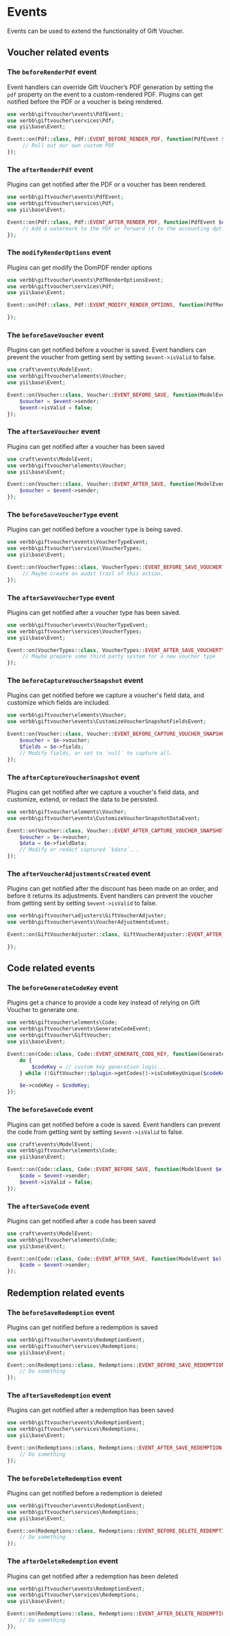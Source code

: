 # Events
Events can be used to extend the functionality of Gift Voucher.

## Voucher related events

### The `beforeRenderPdf` event
Event handlers can override Gift Voucher’s PDF generation by setting the `pdf` property on the event to a custom-rendered PDF.
Plugins can get notified before the PDF or a voucher is being rendered.

```php
use verbb\giftvoucher\events\PdfEvent;
use verbb\giftvoucher\services\Pdf;
use yii\base\Event;

Event::on(Pdf::class, Pdf::EVENT_BEFORE_RENDER_PDF, function(PdfEvent $e) {
     // Roll out our own custom PDF
});
```

### The `afterRenderPdf` event
Plugins can get notified after the PDF or a voucher has been rendered.

```php
use verbb\giftvoucher\events\PdfEvent;
use verbb\giftvoucher\services\Pdf;
use yii\base\Event;

Event::on(Pdf::class, Pdf::EVENT_AFTER_RENDER_PDF, function(PdfEvent $e) {
     // Add a watermark to the PDF or forward it to the accounting dpt.
});
```

### The `modifyRenderOptions` event
Plugins can get modify the DomPDF render options

```php
use verbb\giftvoucher\events\PdfRenderOptionsEvent;
use verbb\giftvoucher\services\Pdf;
use yii\base\Event;

Event::on(Pdf::class, Pdf::EVENT_MODIFY_RENDER_OPTIONS, function(PdfRenderOptionsEvent $event) {

});
```

### The `beforeSaveVoucher` event
Plugins can get notified before a voucher is saved. Event handlers can prevent the voucher from getting sent by setting `$event->isValid` to false.

```php
use craft\events\ModelEvent;
use verbb\giftvoucher\elements\Voucher;
use yii\base\Event;

Event::on(Voucher::class, Voucher::EVENT_BEFORE_SAVE, function(ModelEvent $e) {
    $voucher = $event->sender;
    $event->isValid = false;
});
```

### The `afterSaveVoucher` event
Plugins can get notified after a voucher has been saved

```php
use craft\events\ModelEvent;
use verbb\giftvoucher\elements\Voucher;
use yii\base\Event;

Event::on(Voucher::class, Voucher::EVENT_AFTER_SAVE, function(ModelEvent $e) {
    $voucher = $event->sender;
});
```

### The `beforeSaveVoucherType` event
Plugins can get notified before a voucher type is being saved.

```php
use verbb\giftvoucher\events\VoucherTypeEvent;
use verbb\giftvoucher\services\VoucherTypes;
use yii\base\Event;

Event::on(VoucherTypes::class, VoucherTypes::EVENT_BEFORE_SAVE_VOUCHERTYPE, function(VoucherTypeEvent $e) {
     // Maybe create an audit trail of this action.
});
```

### The `afterSaveVoucherType` event
Plugins can get notified after a voucher type has been saved.

```php
use verbb\giftvoucher\events\VoucherTypeEvent;
use verbb\giftvoucher\services\VoucherTypes;
use yii\base\Event;

Event::on(VoucherTypes::class, VoucherTypes::EVENT_AFTER_SAVE_VOUCHERTYPE, function(VoucherTypeEvent $e) {
     // Maybe prepare some third party system for a new voucher type
});
```

### The `beforeCaptureVoucherSnapshot` event
Plugins can get notified before we capture a voucher's field data, and customize which fields are included.

```php
use verbb\giftvoucher\elements\Voucher;
use verbb\giftvoucher\events\CustomizeVoucherSnapshotFieldsEvent;

Event::on(Voucher::class, Voucher::EVENT_BEFORE_CAPTURE_VOUCHER_SNAPSHOT, function(CustomizeVoucherSnapshotFieldsEvent $e) {
    $voucher = $e->voucher;
    $fields = $e->fields;
    // Modify fields, or set to `null` to capture all.
});
```

### The `afterCaptureVoucherSnapshot` event
Plugins can get notified after we capture a voucher's field data, and customize, extend, or redact the data to be persisted.

```php
use verbb\giftvoucher\elements\Voucher;
use verbb\giftvoucher\events\CustomizeVoucherSnapshotDataEvent;

Event::on(Voucher::class, Voucher::EVENT_AFTER_CAPTURE_VOUCHER_SNAPSHOT, function(CustomizeVoucherSnapshotFieldsEvent $e) {
    $voucher = $e->voucher;
    $data = $e->fieldData;
    // Modify or redact captured `$data`...
});
```

### The `afterVoucherAdjustmentsCreated` event
Plugins can get notified after the discount has been made on an order, and before it returns its adjustments. Event handlers can prevent the voucher from getting sent by setting `$event->isValid` to false.

```php
use verbb\giftvoucher\adjusters\GiftVoucherAdjuster;
use verbb\giftvoucher\events\VoucherAdjustmentsEvent;

Event::on(GiftVoucherAdjuster::class, GiftVoucherAdjuster::EVENT_AFTER_VOUCHER_ADJUSTMENTS_CREATED, function(VoucherAdjustmentsEvent $e) {

});
```


## Code related events

### The `beforeGenerateCodeKey` event
Plugins get a chance to provide a code key instead of relying on Gift Voucher to generate one.

```php
use verbb\giftvoucher\elements\Code;
use verbb\giftvoucher\events\GenerateCodeEvent;
use verbb\giftvoucher\GiftVoucher;
use yii\base\Event;

Event::on(Code::class, Code::EVENT_GENERATE_CODE_KEY, function(GenerateCodeEvent $e) {
    do {
        $codeKey = // custom key generation logic...
    } while (!GiftVoucher::$plugin->getCodes()->isCodeKeyUnique($codeKey));

    $e->codeKey = $codeKey;
});
```

### The `beforeSaveCode` event
Plugins can get notified before a code is saved. Event handlers can prevent the code from getting sent by setting `$event->isValid` to false.

```php
use craft\events\ModelEvent;
use verbb\giftvoucher\elements\Code;
use yii\base\Event;

Event::on(Code::class, Code::EVENT_BEFORE_SAVE, function(ModelEvent $e) {
    $code = $event->sender;
    $event->isValid = false;
});
```

### The `afterSaveCode` event
Plugins can get notified after a code has been saved

```php
use craft\events\ModelEvent;
use verbb\giftvoucher\elements\Code;
use yii\base\Event;

Event::on(Code::class, Code::EVENT_AFTER_SAVE, function(ModelEvent $e) {
    $code = $event->sender;
});
```


## Redemption related events

### The `beforeSaveRedemption` event
Plugins can get notified before a redemption is saved

```php
use verbb\giftvoucher\events\RedemptionEvent;
use verbb\giftvoucher\services\Redemptions;
use yii\base\Event;

Event::on(Redemptions::class, Redemptions::EVENT_BEFORE_SAVE_REDEMPTION, function(RedemptionEvent $e) {
    // Do something
});
```

### The `afterSaveRedemption` event
Plugins can get notified after a redemption has been saved

```php
use verbb\giftvoucher\events\RedemptionEvent;
use verbb\giftvoucher\services\Redemptions;
use yii\base\Event;

Event::on(Redemptions::class, Redemptions::EVENT_AFTER_SAVE_REDEMPTION, function(RedemptionEvent $e) {
    // Do something
});
```

### The `beforeDeleteRedemption` event
Plugins can get notified before a redemption is deleted

```php
use verbb\giftvoucher\events\RedemptionEvent;
use verbb\giftvoucher\services\Redemptions;
use yii\base\Event;

Event::on(Redemptions::class, Redemptions::EVENT_BEFORE_DELETE_REDEMPTION, function(RedemptionEvent $e) {
    // Do something
});
```

### The `afterDeleteRedemption` event
Plugins can get notified after a redemption has been deleted

```php
use verbb\giftvoucher\events\RedemptionEvent;
use verbb\giftvoucher\services\Redemptions;
use yii\base\Event;

Event::on(Redemptions::class, Redemptions::EVENT_AFTER_DELETE_REDEMPTION, function(RedemptionEvent $e) {
    // Do something
});
```
